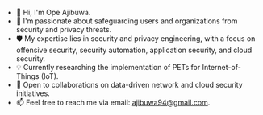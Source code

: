 - 👋 Hi, I'm Ope Ajibuwa.
- 👀 I'm passionate about safeguarding users and organizations from security and privacy threats.
- 🛡️ My expertise lies in security and privacy engineering, with a focus on offensive security, security automation, application security, and cloud security.
- 💡 Currently researching the implementation of PETs for Internet-of-Things (IoT).
- 💞️ Open to collaborations on data-driven network and cloud security initiatives.
- 📫 Feel free to reach me via email: ajibuwa94@gmail.com.

<!---
opeajibuwa/opeajibuwa is a ✨ special ✨ repository because its `README.md` (this file) appears on your GitHub profile.
You can click the Preview link to take a look at your changes.
--->

